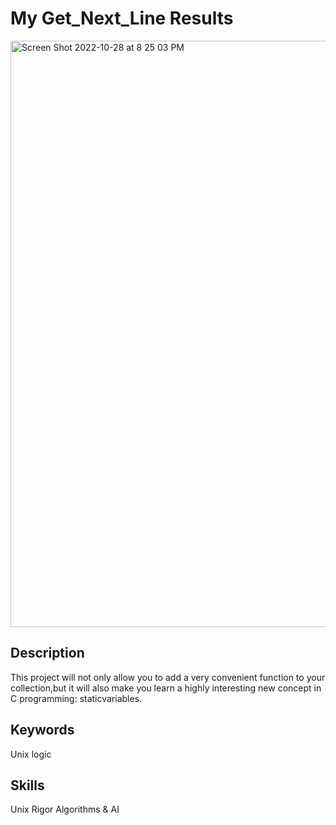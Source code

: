# My Get_Next_Line Results

<img width="938" alt="Screen Shot 2022-10-28 at 8 25 03 PM" src="https://user-images.githubusercontent.com/87255552/198560231-30e8527b-9fb0-4957-b0ca-933a34c1f57c.png">

## Description
This project will not only allow you to add a very convenient function to your collection,but it will also make you learn a highly interesting new concept in C programming: staticvariables.

## Keywords
Unix logic

## Skills
Unix
Rigor
Algorithms & AI

